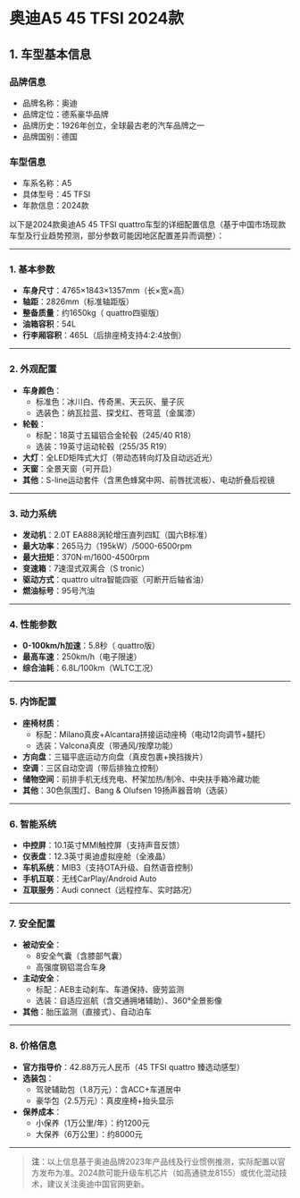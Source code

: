
# 奥迪A5 45 TFSI 2024款
## 1. 车型基本信息
### 品牌信息
- 品牌名称：奥迪
- 品牌定位：德系豪华品牌
- 品牌历史：1926年创立，全球最古老的汽车品牌之一
- 品牌国别：德国

### 车型信息
- 车系名称：A5
- 具体型号：45 TFSI
- 年款信息：2024款

以下是2024款奥迪A5 45 TFSI quattro车型的详细配置信息（基于中国市场现款车型及行业趋势预测，部分参数可能因地区配置差异而调整）：

---

### **1. 基本参数**
- **车身尺寸**：4765×1843×1357mm（长×宽×高）  
- **轴距**：2826mm（标准轴距版）  
- **整备质量**：约1650kg（ quattro四驱版）  
- **油箱容积**：54L  
- **行李厢容积**：465L（后排座椅支持4:2:4放倒）

---

### **2. 外观配置**
- **车身颜色**：  
  - 标准色：冰川白、传奇黑、天云灰、量子灰  
  - 选装色：纳瓦拉蓝、探戈红、苍穹蓝（金属漆）  
- **轮毂**：  
  - 标配：18英寸五辐铝合金轮毂（245/40 R18）  
  - 选装：19英寸运动轮毂（255/35 R19）  
- **大灯**：全LED矩阵式大灯（带动态转向灯及自动远近光）  
- **天窗**：全景天窗（可开启）  
- **其他**：S-line运动套件（含黑色蜂窝中网、前唇扰流板）、电动折叠后视镜  

---

### **3. 动力系统**
- **发动机**：2.0T EA888涡轮增压直列四缸（国六B标准）  
- **最大功率**：265马力（195kW）/5000-6500rpm  
- **最大扭矩**：370N·m/1600-4500rpm  
- **变速箱**：7速湿式双离合（S tronic）  
- **驱动方式**：quattro ultra智能四驱（可断开后轴省油）  
- **燃油标号**：95号汽油  

---

### **4. 性能参数**
- **0-100km/h加速**：5.8秒（ quattro版）  
- **最高车速**：250km/h（电子限速）  
- **综合油耗**：6.8L/100km（WLTC工况）  

---

### **5. 内饰配置**
- **座椅材质**：  
  - 标配：Milano真皮+Alcantara拼接运动座椅（电动12向调节+腿托）  
  - 选装：Valcona真皮（带通风/按摩功能）  
- **方向盘**：三辐平底运动方向盘（真皮包裹+换挡拨片）  
- **空调**：三区自动空调（带后排独立控制）  
- **储物空间**：前排手机无线充电、杯架加热/制冷、中央扶手箱冷藏功能  
- **其他**：30色氛围灯、Bang & Olufsen 19扬声器音响（选装）  

---

### **6. 智能系统**
- **中控屏**：10.1英寸MMI触控屏（支持声音反馈）  
- **仪表盘**：12.3英寸奥迪虚拟座舱（全液晶）  
- **车机系统**：MIB3（支持OTA升级、自然语音控制）  
- **手机互联**：无线CarPlay/Android Auto  
- **互联服务**：Audi connect（远程控车、实时路况）  

---

### **7. 安全配置**
- **被动安全**：  
  - 8安全气囊（含膝部气囊）  
  - 高强度钢铝混合车身  
- **主动安全**：  
  - 标配：AEB主动刹车、车道保持、疲劳监测  
  - 选装：自适应巡航（含交通拥堵辅助）、360°全景影像  
- **其他**：胎压监测（直接式）、自动泊车  

---

### **8. 价格信息**
- **官方指导价**：42.88万元人民币（45 TFSI quattro 臻选动感型）  
- **选装包**：  
  - 驾驶辅助包（1.8万元）：含ACC+车道居中  
  - 豪华包（2.5万元）：真皮座椅+抬头显示  
- **保养成本**：  
  - 小保养（1万公里/年）：约1200元  
  - 大保养（6万公里）：约8000元  

---

> **注**：以上信息基于奥迪品牌2023年产品线及行业惯例推测，实际配置以官方发布为准。2024款可能升级车机芯片（如高通骁龙8155）或优化混动技术，建议关注奥迪中国官网更新。
